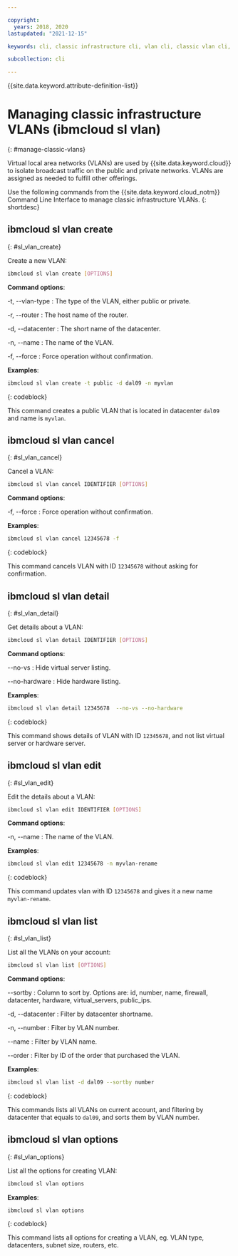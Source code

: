 ```yaml
---

copyright:
  years: 2018, 2020
lastupdated: "2021-12-15"

keywords: cli, classic infrastructure cli, vlan cli, classic vlan cli, ibmcloud sl vlan, manage virtual network cli

subcollection: cli

---
```


{{site.data.keyword.attribute-definition-list}}

# Managing classic infrastructure VLANs (ibmcloud sl vlan)
{: #manage-classic-vlans}

Virtual local area networks (VLANs) are used by {{site.data.keyword.cloud}} to isolate broadcast traffic on the public and private networks. VLANs are assigned as needed to fulfill other offerings.

Use the following commands from the {{site.data.keyword.cloud_notm}} Command Line Interface to manage classic infrastructure VLANs.
{: shortdesc}

## ibmcloud sl vlan create
{: #sl_vlan_create}

Create a new VLAN:
```bash
ibmcloud sl vlan create [OPTIONS]
```

**Command options**:

-t, --vlan-type
:   The type of the VLAN, either public or private.

-r, --router
:   The host name of the router.

-d, --datacenter
:   The short name of the datacenter.

-n, --name
:   The name of the VLAN.

-f, --force
:   Force operation without confirmation.

**Examples**:
```bash
ibmcloud sl vlan create -t public -d dal09 -n myvlan
```
{: codeblock}

This command creates a public VLAN that is located in datacenter `dal09` and name is `myvlan`.

## ibmcloud sl vlan cancel
{: #sl_vlan_cancel}

Cancel a VLAN:
```bash
ibmcloud sl vlan cancel IDENTIFIER [OPTIONS]
```

**Command options**:

-f, --force
:   Force operation without confirmation.

**Examples**:
```bash
ibmcloud sl vlan cancel 12345678 -f
```
{: codeblock}

This command cancels VLAN with ID `12345678` without asking for confirmation.

## ibmcloud sl vlan detail
{: #sl_vlan_detail}

Get details about a VLAN:
```bash
ibmcloud sl vlan detail IDENTIFIER [OPTIONS]
```

**Command options**:

--no-vs
:   Hide virtual server listing.

--no-hardware
:   Hide hardware listing.

**Examples**:
```bash
ibmcloud sl vlan detail 12345678  --no-vs --no-hardware
```
{: codeblock}

This command shows details of VLAN with ID `12345678`, and not list virtual server or hardware server.

## ibmcloud sl vlan edit
{: #sl_vlan_edit}

Edit the details about a VLAN:
```bash
ibmcloud sl vlan edit IDENTIFIER [OPTIONS]
```

**Command options**:

-n, --name
:   The name of the VLAN.

**Examples**:
```bash
ibmcloud sl vlan edit 12345678 -n myvlan-rename
```
{: codeblock}

This command updates vlan with ID `12345678` and gives it a new name `myvlan-rename`.

## ibmcloud sl vlan list
{: #sl_vlan_list}

List all the VLANs on your account:
```bash
ibmcloud sl vlan list [OPTIONS]
```

**Command options**:

--sortby
:   Column to sort by. Options are: id, number, name, firewall, datacenter, hardware, virtual_servers, public_ips.

-d, --datacenter
:   Filter by datacenter shortname.

-n, --number
:   Filter by VLAN number.

--name
:   Filter by VLAN name.

--order
:   Filter by ID of the order that purchased the VLAN.

**Examples**:
```bash
ibmcloud sl vlan list -d dal09 --sortby number
```
{: codeblock}

This commands lists all VLANs on current account, and filtering by datacenter that equals to `dal09`, and sorts them by VLAN number.

## ibmcloud sl vlan options
{: #sl_vlan_options}

List all the options for creating VLAN:
```bash
ibmcloud sl vlan options
```

**Examples**:
```bash
ibmcloud sl vlan options
```
{: codeblock}

This command lists all options for creating a VLAN, eg. VLAN type, datacenters, subnet size, routers, etc.

